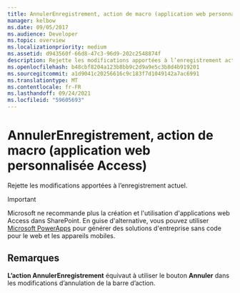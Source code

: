 ```yaml
---
title: AnnulerEnregistrement, action de macro (application web personnalisée Access)
manager: kelbow
ms.date: 09/05/2017
ms.audience: Developer
ms.topic: overview
ms.localizationpriority: medium
ms.assetid: d943560f-66d8-47c3-96d9-202c2548874f
description: Rejette les modifications apportées à l’enregistrement actuel.
ms.openlocfilehash: b48cbf8204a123b8bb9c2d9a9e5c3b8d4b919201
ms.sourcegitcommit: a1d9041c20256616c9c183f7d1049142a7ac6991
ms.translationtype: MT
ms.contentlocale: fr-FR
ms.lasthandoff: 09/24/2021
ms.locfileid: "59605693"
---
```

# <a name="undorecord-macro-action-access-custom-web-app"></a>AnnulerEnregistrement, action de macro (application web personnalisée Access)

Rejette les modifications apportées à l’enregistrement actuel.
  
> [!IMPORTANT]
> Microsoft ne recommande plus la création et l'utilisation d'applications web Access dans SharePoint. En guise d'alternative, vous pouvez utiliser [Microsoft PowerApps](https://powerapps.microsoft.com/en-us/) pour générer des solutions d'entreprise sans code pour le web et les appareils mobiles. 
  
## <a name="remarks"></a>Remarques

**L’action AnnulerEnregistrement** équivaut à utiliser le bouton **Annuler** dans les modifications d’annulation de la barre d’action. 
  

